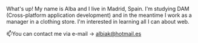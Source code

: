 
What's up! My name is Alba and I live in Madrid, Spain.
I'm studying DAM (Cross-platform application development) and in the meantime I work as a manager in a clothing store.
I'm interested in learning all I can about web.

📫You can contact me via e-mail -> albiak@hotmail.es
